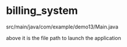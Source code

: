 # billing_system

src/main/java/com/example/demo13/Main.java 

above it is the file path to launch the application

